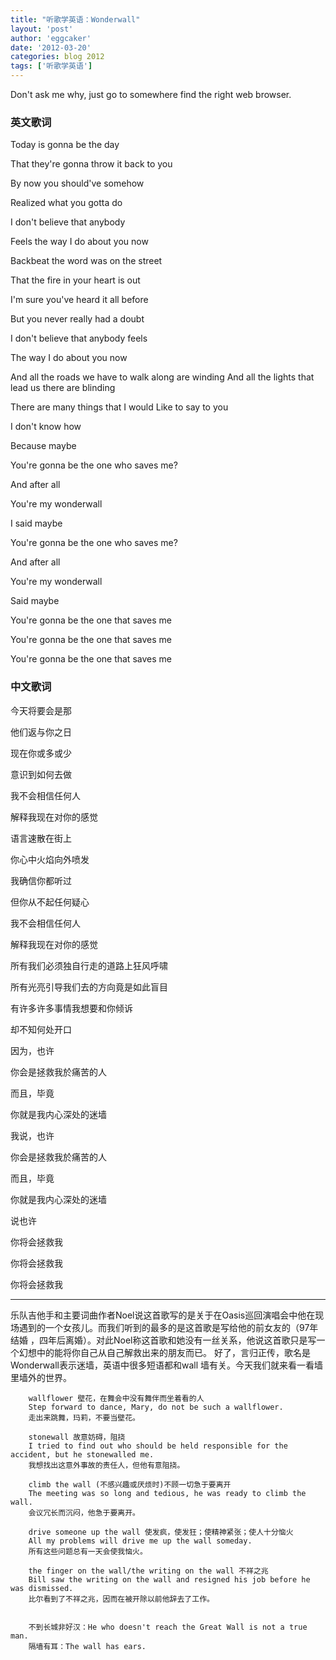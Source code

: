 ```yaml
---
title: "听歌学英语：Wonderwall"
layout: 'post'
author: 'eggcaker'
date: '2012-03-20'
categories: blog 2012
tags: ['听歌学英语']
---
```


Don't ask me why, just go to somewhere find the right web browser. 

### 英文歌词

Today is gonna be the day

That they're gonna throw it back to you

By now you should've somehow

Realized what you gotta do

I don't believe that anybody

Feels the way I do about you now

Backbeat the word was on the street

That the fire in your heart is out

I'm sure you've heard it all before

But you never really had a doubt

I don't believe that anybody feels

The way I do about you now

And all the roads we have to walk along are winding And all the lights that
lead us there are blinding

There are many things that I would Like to say to you

I don't know how

Because maybe

You're gonna be the one who saves me?

And after all

You're my wonderwall

I said maybe

You're gonna be the one who saves me?

And after all

You're my wonderwall

Said maybe

You're gonna be the one that saves me

You're gonna be the one that saves me

You're gonna be the one that saves me

### 中文歌词

今天将要会是那

他们返与你之日

现在你或多或少

意识到如何去做

我不会相信任何人

解释我现在对你的感觉

语言速散在街上

你心中火焰向外喷发

我确信你都听过

但你从不起任何疑心

我不会相信任何人

解释我现在对你的感觉

所有我们必须独自行走的道路上狂风呼啸

所有光亮引导我们去的方向竟是如此盲目

有许多许多事情我想要和你倾诉

却不知何处开口

因为，也许

你会是拯救我於痛苦的人

而且，毕竟

你就是我内心深处的迷墙

我说，也许

你会是拯救我於痛苦的人

而且，毕竟

你就是我内心深处的迷墙

说也许

你将会拯救我

你将会拯救我

你将会拯救我

* * *

乐队吉他手和主要词曲作者Noel说这首歌写的是关于在Oasis巡回演唱会中他在现场遇到的一个女孩儿。而我们听到的最多的是这首歌是写给他的前女友的（97年结婚
，四年后离婚）。对此Noel称这首歌和她没有一丝关系，他说这首歌只是写一个幻想中的能将你自己从自己解救出来的朋友而已。
好了，言归正传，歌名是Wonderwall表示迷墙，英语中很多短语都和wall 墙有关。今天我们就来看一看墙里墙外的世界。

    
    
        wallflower 壁花，在舞会中没有舞伴而坐着看的人
        Step forward to dance, Mary, do not be such a wallflower.
        走出来跳舞，玛莉，不要当壁花。
        
        stonewall 故意妨碍，阻挠
        I tried to find out who should be held responsible for the accident, but he stonewalled me.
        我想找出这意外事故的责任人，但他有意阻挠。
        
        climb the wall (不感兴趣或厌烦时)不顾一切急于要离开
        The meeting was so long and tedious, he was ready to climb the wall.
        会议冗长而沉闷，他急于要离开。
        
        drive someone up the wall 使发疯，使发狂；使精神紧张；使人十分恼火
        All my problems will drive me up the wall someday.
        所有这些问题总有一天会使我恼火。
        
        the finger on the wall/the writing on the wall 不祥之兆
        Bill saw the writing on the wall and resigned his job before he was dismissed.
        比尔看到了不祥之兆，因而在被开除以前他辞去了工作。
        
        
        不到长城非好汉：He who doesn't reach the Great Wall is not a true man.
        隔墙有耳：The wall has ears. 
    

